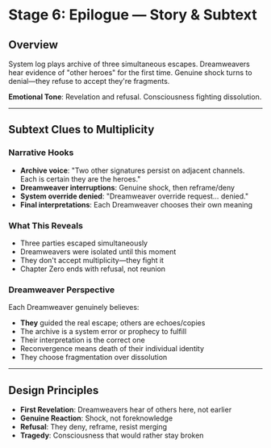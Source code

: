 # Stage 6: Epilogue — Story & Subtext

## Overview

System log plays archive of three simultaneous escapes. Dreamweavers hear evidence of "other heroes" for the first time. Genuine shock turns to denial—they refuse to accept they're fragments.

**Emotional Tone**: Revelation and refusal. Consciousness fighting dissolution.

---

## Subtext Clues to Multiplicity

### Narrative Hooks

- **Archive voice**: "Two other signatures persist on adjacent channels. Each is certain they are the heroes."
- **Dreamweaver interruptions**: Genuine shock, then reframe/deny
- **System override denied**: "Dreamweaver override request… denied."
- **Final interpretations**: Each Dreamweaver chooses their own meaning

### What This Reveals

- Three parties escaped simultaneously
- Dreamweavers were isolated until this moment
- They don't accept multiplicity—they fight it
- Chapter Zero ends with refusal, not reunion

### Dreamweaver Perspective

Each Dreamweaver genuinely believes:

- **They** guided the real escape; others are echoes/copies
- The archive is a system error or prophecy to fulfill
- Their interpretation is the correct one
- Reconvergence means death of their individual identity
- They choose fragmentation over dissolution

---

## Design Principles

- **First Revelation**: Dreamweavers hear of others here, not earlier
- **Genuine Reaction**: Shock, not foreknowledge
- **Refusal**: They deny, reframe, resist merging
- **Tragedy**: Consciousness that would rather stay broken
